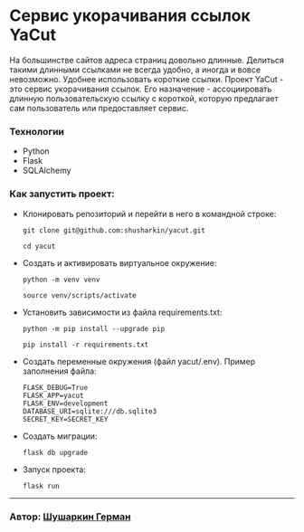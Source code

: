 # Сервис укорачивания ссылок YaCut

На большинстве сайтов адреса страниц довольно длинные. Делиться такими длинными ссылками не всегда удобно, 
а иногда и вовсе невозможно. Удобнее использовать короткие ссылки. Проект YaCut - это сервис укорачивания 
ссылок. Его назначение - ассоциировать длинную пользовательскую ссылку с короткой, которую предлагает сам 
пользователь или предоставляет сервис.

### Технологии
* Python 
* Flask
* SQLAlchemy

### Как запустить проект:

+ Клонировать репозиторий и перейти в него в командной строке:

  ```
  git clone git@github.com:shusharkin/yacut.git
  ```

  ```
  cd yacut
  ```

+ Cоздать и активировать виртуальное окружение:

  ```
  python -m venv venv
  ```
  ```
  source venv/scripts/activate
  ```

* Установить зависимости из файла requirements.txt:

  ```
  python -m pip install --upgrade pip
  ```

  ```
  pip install -r requirements.txt
  ```

* Создать переменные окружения (файл yacut/.env). Пример заполнения файла:
  ```
  FLASK_DEBUG=True
  FLASK_APP=yacut
  FLASK_ENV=development
  DATABASE_URI=sqlite:///db.sqlite3
  SECRET_KEY=SECRET_KEY
  ```
* Создать миграции:

  ```
  flask db upgrade
    ```

* Запуск проекта:

  ```
  flask run
  ```

---


### Автор: [Шушаркин Герман](https://github.com/shusharkin)
